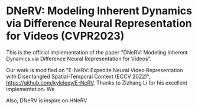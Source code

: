 # DNeRV: Modeling Inherent Dynamics via Difference Neural Representation for Videos (CVPR2023)
This is the official implementation of the paper "DNeRV: Modeling Inherent Dynamics via Difference Neural Representation for Videos".

Our work is modified on "E-NeRV: Expedite Neural Video Representation with Disentangled Spatial-Temporal Context (ECCV 2022)", https://github.com/kyleleey/E-NeRV. Thanks to Zizhang Li for his excellent implementation. We 

Also, DNeRV is inspire on HNeRV 
